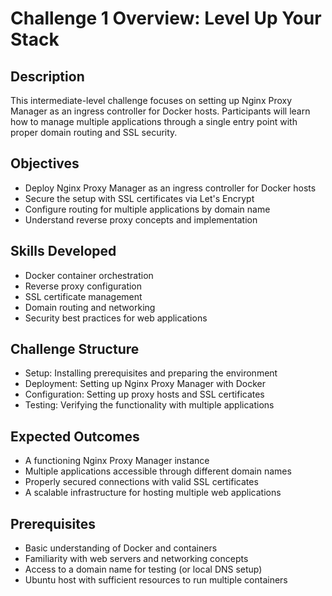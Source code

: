 # Challenge 1 Overview: Level Up Your Stack

## Description
This intermediate-level challenge focuses on setting up Nginx Proxy Manager as an ingress controller for Docker hosts. Participants will learn how to manage multiple applications through a single entry point with proper domain routing and SSL security.

## Objectives
- Deploy Nginx Proxy Manager as an ingress controller for Docker hosts
- Secure the setup with SSL certificates via Let's Encrypt
- Configure routing for multiple applications by domain name
- Understand reverse proxy concepts and implementation

## Skills Developed
- Docker container orchestration
- Reverse proxy configuration
- SSL certificate management
- Domain routing and networking
- Security best practices for web applications

## Challenge Structure
- Setup: Installing prerequisites and preparing the environment
- Deployment: Setting up Nginx Proxy Manager with Docker
- Configuration: Setting up proxy hosts and SSL certificates
- Testing: Verifying the functionality with multiple applications

## Expected Outcomes
- A functioning Nginx Proxy Manager instance
- Multiple applications accessible through different domain names
- Properly secured connections with valid SSL certificates
- A scalable infrastructure for hosting multiple web applications

## Prerequisites
- Basic understanding of Docker and containers
- Familiarity with web servers and networking concepts
- Access to a domain name for testing (or local DNS setup)
- Ubuntu host with sufficient resources to run multiple containers
